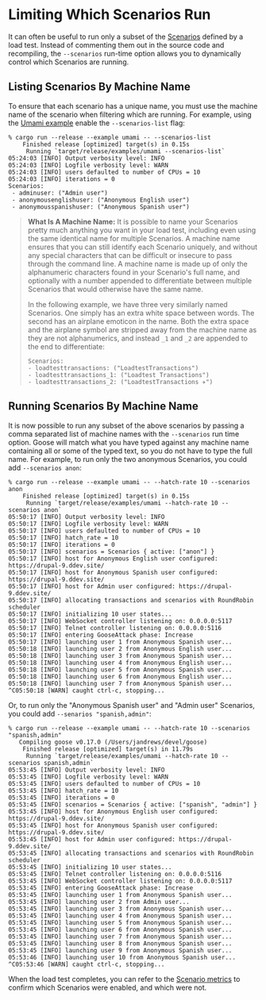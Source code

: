 # Limiting Which Scenarios Run

It can often be useful to run only a subset of the [Scenarios](../glossary.html#scenario) defined by a load test. Instead of commenting them out in the source code and recompiling, the `--scenarios` run-time option allows you to dynamically control which Scenarios are running.

## Listing Scenarios By Machine Name
To ensure that each scenario has a unique name, you must use the machine name of the scenario when filtering which are running. For example, using the [Umami example](../example/umami.html) enable the `--scenarios-list` flag:

```bash,ignore
% cargo run --release --example umami -- --scenarios-list
    Finished release [optimized] target(s) in 0.15s
     Running `target/release/examples/umami --scenarios-list`
05:24:03 [INFO] Output verbosity level: INFO
05:24:03 [INFO] Logfile verbosity level: WARN
05:24:03 [INFO] users defaulted to number of CPUs = 10
05:24:03 [INFO] iterations = 0
Scenarios:
 - adminuser: ("Admin user")
 - anonymousenglishuser: ("Anonymous English user")
 - anonymousspanishuser: ("Anonymous Spanish user")
 ```

> **What Is A Machine Name:** It is possible to name your Scenarios pretty much anything you want in your load test, including even using the same identical name for multiple Scenarios. A machine name ensures that you can still identify each Scenario uniquely, and without any special characters that can be difficult or insecure to pass through the command line. A machine name is made up of only the alphanumeric characters found in your Scenario's full name, and optionally with a number appended to differentiate between multiple Scenarios that would otherwise have the same name.
>
> In the following example, we have three very similarly named Scenarios. One simply has an extra white space between words. The second has an airplane emoticon in the name. Both the extra space and the airplane symbol are stripped away from the machine name as they are not alphanumerics, and instead `_1` and `_2` are appended to the end to differentiate:
>
> ```ignore
> Scenarios:
> - loadtesttransactions: ("LoadtestTransactions")
> - loadtesttransactions_1: ("Loadtest Transactions")
> - loadtesttransactions_2: ("LoadtestTransactions ✈️")
>
> ```

## Running Scenarios By Machine Name

It is now possible to run any subset of the above scenarios by passing a comma separated list of machine names with the `--scenarios` run time option. Goose will match what you have typed against any machine name containing all or some of the typed text, so you do not have to type the full name. For example, to run only the two anonymous Scenarios, you could add `--scenarios anon`:

```bash,ignore
% cargo run --release --example umami -- --hatch-rate 10 --scenarios anon
    Finished release [optimized] target(s) in 0.15s
     Running `target/release/examples/umami --hatch-rate 10 --scenarios anon`
05:50:17 [INFO] Output verbosity level: INFO
05:50:17 [INFO] Logfile verbosity level: WARN
05:50:17 [INFO] users defaulted to number of CPUs = 10
05:50:17 [INFO] hatch_rate = 10
05:50:17 [INFO] iterations = 0
05:50:17 [INFO] scenarios = Scenarios { active: ["anon"] }
05:50:17 [INFO] host for Anonymous English user configured: https://drupal-9.ddev.site/
05:50:17 [INFO] host for Anonymous Spanish user configured: https://drupal-9.ddev.site/
05:50:17 [INFO] host for Admin user configured: https://drupal-9.ddev.site/
05:50:17 [INFO] allocating transactions and scenarios with RoundRobin scheduler
05:50:17 [INFO] initializing 10 user states...
05:50:17 [INFO] WebSocket controller listening on: 0.0.0.0:5117
05:50:17 [INFO] Telnet controller listening on: 0.0.0.0:5116
05:50:17 [INFO] entering GooseAttack phase: Increase
05:50:17 [INFO] launching user 1 from Anonymous Spanish user...
05:50:18 [INFO] launching user 2 from Anonymous English user...
05:50:18 [INFO] launching user 3 from Anonymous Spanish user...
05:50:18 [INFO] launching user 4 from Anonymous English user...
05:50:18 [INFO] launching user 5 from Anonymous Spanish user...
05:50:18 [INFO] launching user 6 from Anonymous English user...
05:50:18 [INFO] launching user 7 from Anonymous Spanish user...
^C05:50:18 [WARN] caught ctrl-c, stopping...
```

Or, to run only the "Anonymous Spanish user" and "Admin user" Scenarios, you could add `--senarios "spanish,admin"`:

```bash,ignore
% cargo run --release --example umami -- --hatch-rate 10 --scenarios "spanish,admin"
   Compiling goose v0.17.0 (/Users/jandrews/devel/goose)
    Finished release [optimized] target(s) in 11.79s
     Running `target/release/examples/umami --hatch-rate 10 --scenarios spanish,admin`
05:53:45 [INFO] Output verbosity level: INFO
05:53:45 [INFO] Logfile verbosity level: WARN
05:53:45 [INFO] users defaulted to number of CPUs = 10
05:53:45 [INFO] hatch_rate = 10
05:53:45 [INFO] iterations = 0
05:53:45 [INFO] scenarios = Scenarios { active: ["spanish", "admin"] }
05:53:45 [INFO] host for Anonymous English user configured: https://drupal-9.ddev.site/
05:53:45 [INFO] host for Anonymous Spanish user configured: https://drupal-9.ddev.site/
05:53:45 [INFO] host for Admin user configured: https://drupal-9.ddev.site/
05:53:45 [INFO] allocating transactions and scenarios with RoundRobin scheduler
05:53:45 [INFO] initializing 10 user states...
05:53:45 [INFO] Telnet controller listening on: 0.0.0.0:5116
05:53:45 [INFO] WebSocket controller listening on: 0.0.0.0:5117
05:53:45 [INFO] entering GooseAttack phase: Increase
05:53:45 [INFO] launching user 1 from Anonymous Spanish user...
05:53:45 [INFO] launching user 2 from Admin user...
05:53:45 [INFO] launching user 3 from Anonymous Spanish user...
05:53:45 [INFO] launching user 4 from Anonymous Spanish user...
05:53:45 [INFO] launching user 5 from Anonymous Spanish user...
05:53:45 [INFO] launching user 6 from Anonymous Spanish user...
05:53:45 [INFO] launching user 7 from Anonymous Spanish user...
05:53:45 [INFO] launching user 8 from Anonymous Spanish user...
05:53:45 [INFO] launching user 9 from Anonymous Spanish user...
05:53:46 [INFO] launching user 10 from Anonymous Spanish user...
^C05:53:46 [WARN] caught ctrl-c, stopping...
```

When the load test completes, you can refer to the [Scenario metrics](./metrics.html#scenarios) to confirm which Scenarios were enabled, and which were not.

